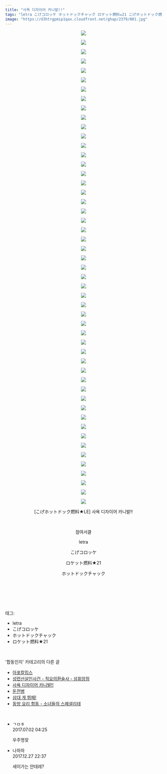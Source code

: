 ```yaml
---
title: "사욕 디자이어 카니발!!"
tags: "letra こげコロッケ ホットドックチャック ロケット燃料★21 こげホットドック燃料★le 합동인지"
image: "https://d3htrgpmip1qax.cloudfront.net/ghap/2379/001.jpg"
---
```

<div class="article">
<p style="text-align: center; clear: none; float: none;"><img src="{{ site.imgserver5 }}/ghap/2379/001.jpg"/></p>
<p style="text-align: center; clear: none; float: none;"><img src="{{ site.imgserver5 }}/ghap/2379/002.jpg"/></p>
<p style="text-align: center; clear: none; float: none;"><img src="{{ site.imgserver5 }}/ghap/2379/003.jpg"/></p>
<p style="text-align: center; clear: none; float: none;"><img src="{{ site.imgserver5 }}/ghap/2379/004.jpg"/></p>
<p style="text-align: center; clear: none; float: none;"><img src="{{ site.imgserver5 }}/ghap/2379/005.jpg"/></p>
<p style="text-align: center; clear: none; float: none;"><img src="{{ site.imgserver5 }}/ghap/2379/006.jpg"/></p>
<p style="text-align: center; clear: none; float: none;"><img src="{{ site.imgserver5 }}/ghap/2379/007.jpg"/></p>
<p style="text-align: center; clear: none; float: none;"><img src="{{ site.imgserver5 }}/ghap/2379/008.jpg"/></p>
<p style="text-align: center; clear: none; float: none;"><img src="{{ site.imgserver5 }}/ghap/2379/009.jpg"/></p>
<p style="text-align: center; clear: none; float: none;"><img src="{{ site.imgserver5 }}/ghap/2379/010.jpg"/></p>
<p style="text-align: center; clear: none; float: none;"><img src="{{ site.imgserver5 }}/ghap/2379/011.jpg"/></p>
<p style="text-align: center; clear: none; float: none;"><img src="{{ site.imgserver5 }}/ghap/2379/012.jpg"/></p>
<p style="text-align: center; clear: none; float: none;"><img src="{{ site.imgserver5 }}/ghap/2379/013.jpg"/></p>
<p style="text-align: center; clear: none; float: none;"><img src="{{ site.imgserver5 }}/ghap/2379/014.jpg"/></p>
<p style="text-align: center; clear: none; float: none;"><img src="{{ site.imgserver5 }}/ghap/2379/015.jpg"/></p>
<p style="text-align: center; clear: none; float: none;"><img src="{{ site.imgserver5 }}/ghap/2379/016.jpg"/></p>
<p style="text-align: center; clear: none; float: none;"><img src="{{ site.imgserver5 }}/ghap/2379/017.jpg"/></p>
<p style="text-align: center; clear: none; float: none;"><img src="{{ site.imgserver5 }}/ghap/2379/018.jpg"/></p>
<p style="text-align: center; clear: none; float: none;"><img src="{{ site.imgserver5 }}/ghap/2379/019.jpg"/></p>
<p style="text-align: center; clear: none; float: none;"><img src="{{ site.imgserver5 }}/ghap/2379/020.jpg"/></p>
<p style="text-align: center; clear: none; float: none;"><img src="{{ site.imgserver5 }}/ghap/2379/021.jpg"/></p>
<p style="text-align: center; clear: none; float: none;"><img src="{{ site.imgserver5 }}/ghap/2379/022.jpg"/></p>
<p style="text-align: center; clear: none; float: none;"><img src="{{ site.imgserver5 }}/ghap/2379/023.jpg"/></p>
<p style="text-align: center; clear: none; float: none;"><img src="{{ site.imgserver5 }}/ghap/2379/024.jpg"/></p>
<p style="text-align: center; clear: none; float: none;"><img src="{{ site.imgserver5 }}/ghap/2379/025.jpg"/></p>
<p style="text-align: center; clear: none; float: none;"><img src="{{ site.imgserver5 }}/ghap/2379/026.jpg"/></p>
<p style="text-align: center; clear: none; float: none;"><img src="{{ site.imgserver5 }}/ghap/2379/027.jpg"/></p>
<p style="text-align: center; clear: none; float: none;"><img src="{{ site.imgserver5 }}/ghap/2379/028.jpg"/></p>
<p style="text-align: center; clear: none; float: none;"><img src="{{ site.imgserver5 }}/ghap/2379/029.jpg"/></p>
<p style="text-align: center; clear: none; float: none;"><img src="{{ site.imgserver5 }}/ghap/2379/030.jpg"/></p>
<p style="text-align: center; clear: none; float: none;"><img src="{{ site.imgserver5 }}/ghap/2379/031.jpg"/></p>
<p style="text-align: center; clear: none; float: none;"><img src="{{ site.imgserver5 }}/ghap/2379/032.jpg"/></p>
<p style="text-align: center; clear: none; float: none;"><img src="{{ site.imgserver5 }}/ghap/2379/033.jpg"/></p>
<p style="text-align: center; clear: none; float: none;"><img src="{{ site.imgserver5 }}/ghap/2379/034.jpg"/></p>
<p style="text-align: center; clear: none; float: none;"><img src="{{ site.imgserver5 }}/ghap/2379/035.jpg"/></p>
<p style="text-align: center; clear: none; float: none;"><img src="{{ site.imgserver5 }}/ghap/2379/036.jpg"/></p>
<p style="text-align: center; clear: none; float: none;"><img src="{{ site.imgserver5 }}/ghap/2379/037.jpg"/></p>
<p style="text-align: center; clear: none; float: none;"><img src="{{ site.imgserver5 }}/ghap/2379/038.jpg"/></p>
<p style="text-align: center; clear: none; float: none;"><img src="{{ site.imgserver5 }}/ghap/2379/039.jpg"/></p>
<p style="text-align: center; clear: none; float: none;"><img src="{{ site.imgserver5 }}/ghap/2379/040.jpg"/></p>
<p style="text-align: center; clear: none; float: none;"><img src="{{ site.imgserver5 }}/ghap/2379/041.jpg"/></p>
<p style="text-align: center; clear: none; float: none;"><img src="{{ site.imgserver5 }}/ghap/2379/042.jpg"/></p>
<p style="text-align: center; clear: none; float: none;"><img src="{{ site.imgserver5 }}/ghap/2379/043.jpg"/></p>
<p style="text-align: center; clear: none; float: none;"><img src="{{ site.imgserver5 }}/ghap/2379/044.jpg"/></p>
<p style="text-align: center; clear: none; float: none;"><img src="{{ site.imgserver5 }}/ghap/2379/045.jpg"/></p>
<p style="text-align: center; clear: none; float: none;"><img src="{{ site.imgserver5 }}/ghap/2379/046.jpg"/></p>
<p style="text-align: center; clear: none; float: none;"><img src="{{ site.imgserver5 }}/ghap/2379/047.jpg"/></p>
<p style="text-align: center; clear: none; float: none;"><img src="{{ site.imgserver5 }}/ghap/2379/048.jpg"/></p>
<p style="text-align: center; clear: none; float: none;"><img src="{{ site.imgserver5 }}/ghap/2379/049.jpg"/></p>
<p style="text-align: center; clear: none; float: none;"><img src="{{ site.imgserver5 }}/ghap/2379/050.jpg"/></p>
<p style="text-align: center; clear: none; float: none;"><img src="{{ site.imgserver5 }}/ghap/2379/051.jpg"/></p>
<p style="text-align: center; clear: none; float: none;">[こげホットドック燃料★LE] 사욕 디자이어 카니발!!</p>
<p style="text-align: center; clear: none; float: none;"><br/></p>
<p style="text-align: center; clear: none; float: none;">참여서클</p>
<p style="text-align: center; clear: none; float: none;">letra</p>
<p style="text-align: center; clear: none; float: none;">こげコロッケ</p>
<p style="text-align: center; clear: none; float: none;">ロケット燃料★21</p>
<p style="text-align: center; clear: none; float: none;">ホットドックチャック</p>
<p style="text-align: center; clear: none; float: none;"><br/></p>
<p><br/></p>
</div><br/>
<div class="tagTrail">
<p>태그: </p>
<ul>
<li>letra</li>
<li>こげコロッケ</li>
<li>ホットドックチャック</li>
<li>ロケット燃料★21</li>
</ul>
</div><br/>
<div class="another">
<p>'합동인지' 카테고리의 다른 글</p>
<ul>
<li><a href="/ghap_2404">아포칼립스</a></li>
<li><a href="/ghap_2381">성련선살인사건 - 적요의환술사 - 섬휘암점</a></li>
<li><a href="/ghap_2379">사욕 디자이어 카니발!!</a></li>
<li><a href="/ghap_2374">둔전병</a></li>
<li><a href="/ghap_2369">삼대 게 뷔페!</a></li>
<li><a href="/ghap_2349">동방 요리 합동 - 소녀들의 스페셜리테</a></li>
</ul>
</div><br/>
<div class="cb_module cb_fluid">
<div class="cb_wrt cb_profile">
<div class="comment">
<ul>
<li class="cb_thumb_off" id="comment15027237">
<div class="cb_comment_area">
<div class="cb_info_area">
<div class="cb_section">
<span class="cb_nick_name">ㄱㅁㅎ</span>
</div>
<div class="cb_section">
<span class="cb_date">2017.07.02 04:25 </span>
</div>
</div>
<div class="cb_dsc_comment">
<p class="cb_dsc">
											우주명잦
										</p>
</div>
</div></li>
<li class="cb_thumb_off" id="comment15161165">
<div class="cb_comment_area">
<div class="cb_info_area">
<div class="cb_section">
<span class="cb_nick_name">나하하</span>
</div>
<div class="cb_section">
<span class="cb_date">2017.12.27 22:37 </span>
</div>
</div>
<div class="cb_dsc_comment">
<p class="cb_dsc">
											세이가는 얀데레?
										</p>
</div>
</div></li>
</ul>
</div>
</div><!-- commentList close -->
</div><br/>
